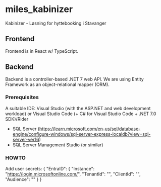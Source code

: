 # miles_kabinizer
Kabinizer - Løsning for hyttebooking i Stavanger

## Frontend
Frontend is in React w/ TypeScript.

## Backend
Backend is a controller-based .NET 7 web API.
We are using Entity Framework as an object-relational mapper (ORM).

### Prerequisites
A suitable IDE: Visual Studio (with the ASP.NET and web development workload) or Visual Studio Code (+ C# for Visual Studio Code + .NET 7.0 SDK)/Rider

- SQL Server (https://learn.microsoft.com/en-us/sql/database-engine/configure-windows/sql-server-express-localdb?view=sql-server-ver16)
- SQL Server Management Studio (or similar)

### HOWTO
Add user secrets:
{
  "EntraID": {
    "Instance": "https://login.microsoftonline.com/",
    "TenantId": "<tenant id>",
    "ClientId": "<client id>",
    "Audience": "<audience>"
  }
}